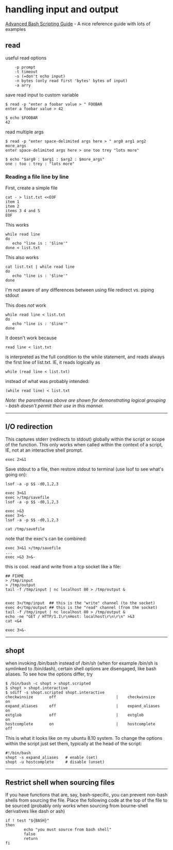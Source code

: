 # handling input and output

[Advanced Bash Scripting Guide](https://tldp.org/LDP/abs/html/) - A nice reference guide with lots of examples

## read

useful read options
```
	-p prompt
	-t timeout
	-s (=don't echo input)
	-n bytes (only read first 'bytes' bytes of input)
	-a arry
```

save read input to custom variable
```
$ read -p "enter a foobar value > " FOOBAR
enter a foobar value > 42    

$ echo $FOOBAR
42
```

read multiple args
```
$ read -p "enter space-delimited args here > " arg0 arg1 arg2 more_args
enter space-delimited args here > one too trey "lots more"

$ echo "$arg0 : $arg1 : $arg2 : $more_args"
one : too : trey : "lots more"
```
### Reading a file line by line

First, create a simple file

```
cat - > list.txt <<EOF
item 1
item 2
items 3 4 and 5
EOF
```
This works
```
while read line
do
   echo "line is : '$line'"
done < list.txt
```
This also works
```
cat list.txt | while read line
do
   echo "line is : '$line'"
done
```
I'm not aware of any differences between using file redirect vs. piping stdout

This does _not_ work
```
while read line < list.txt
do
   echo "line is : '$line'"
done
```
It doesn't work because

```read line < list.txt```

is interpreted as the full condition to the while statement, and reads always the first line of list.txt.  IE, it reads logically as

```while (read line < list.txt)```

instead of what was probably intended:

```(while read line) < list.txt```

_Note: the parentheses above are shown for demonstrating logical grouping - bash doesn't permit their use in this manner._

---
## I/O redirection

This captures stderr (redirects to stdout) globally within the script or scope of the function.  This only works when called within the context of a script, IE, not at an interactive shell prompt.

```exec 2>&1```

Save stdout to a file, then restore stdout to terminal (use lsof to see what's going on):
```
lsof -a -p $$ -d0,1,2,3

exec 3>&1
exec >/tmp/savefile
lsof -a -p $$ -d0,1,2,3

exec >&3
exec 3>&-
lsof -a -p $$ -d0,1,2,3

cat /tmp/savefile
```
note that the exec's can be combined:
```
exec 3>&1 >/tmp/savefile
...
exec >&3 3>&-
```
this is cool.  read and write from a tcp socket like a file:

```
## FIXME
> /tmp/input
> /tmp/output
tail -f /tmp/input | nc localhost 80 > /tmp/output &


exec 3>/tmp/input  ## this is the "write" channel (to the socket)
exec 4</tmp/output ## this is the "read" channel (from the socket)
tail -f /tmp/input | nc localhost 80 > /tmp/output &
echo -ne "GET / HTTP/1.1\r\nHost: localhost\r\n\r\n" >&3
cat <&4

exec 3>&-
```

---
## shopt
when invoking /bin/bash instead of /bin/sh (when for example /bin/sh is symlinked to /bin/dash), certain shell options are disengaged, like bash aliases.  To see how the options differ, try

```
$ /bin/bash -c shopt > shopt.scripted
$ shopt > shopt.interactive
$ sdiff -s shopt.scripted shopt.interactive
checkwinsize       off                          |    checkwinsize       on
expand_aliases     off                          |    expand_aliases     on
extglob            off                          |    extglob            on
hostcomplete       on                           |    hostcomplete       off
```

This is what it looks like on my ubuntu 8.10 system.  To change the options within the script just set them, typically at the head of the script:

```
#!/bin/bash
shopt -s expand_aliases   # enable (set)
shopt -u hostcomplete     # disable (unset)
```

---
## Restrict shell when sourcing files
If you have functions that are, say, bash-specific, you can prevent non-bash shells from sourcing the file.  Place the following code at the top of the file to be sourced (probably only works when sourcing from bourne-shell derivatives like dash or ash)

```
if ! test "${BASH}"
then
        echo "you must source from bash shell"
        false
        return
fi
```